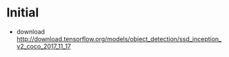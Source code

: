 # Initial

- download http://download.tensorflow.org/models/object_detection/ssd_inception_v2_coco_2017_11_17